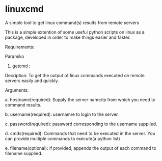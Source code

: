 # linuxcmd
A simple tool to get linux command(s) results from remote servers

This is a simple extention of some useful python scripts on linux as a package, developed in order to make things easier and faster. 


Requirements:

Paramiko



1. getcmd : 

Decription: To get the output of linux commands executed on remote servers easily and quickly.

Arguments: 

a. hostname(required): Supply the server name/Ip from which you need to command results.

b. username(required): usernamre to login to the server.

c. password(required): password corresponding to the username supplied. 

d. cmds(required): Commands that need to be executed in the server. You can provide multiple commands to execute(a python list)

e. filename(optional): If provided, appends the output of each command to filename supplied.
